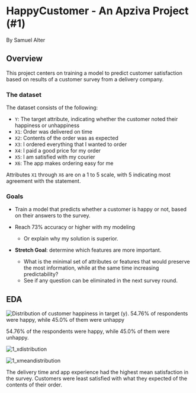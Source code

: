 # HappyCustomer - An Apziva Project (#1)
By Samuel Alter

## Overview
This project centers on training a model to predict customer satisfaction based on results of a customer survey from a delivery company. 

### The dataset
The dataset consists of the following:
* `Y`: The target attribute, indicating whether the customer noted their happiness or unhappiness
* `X1`: Order was delivered on time
* `X2`: Contents of the order was as expected
* `X3`: I ordered everything that I wanted to order
* `X4`: I paid a good price for my order
* `X5`: I am satisfied with my courier
* `X6`: The app makes ordering easy for me

Attributes `X1` through `X6` are on a 1 to 5 scale, with 5 indicating most agreement with the statement.

### Goals
* Train a model that predicts whether a customer is happy or not, based on their answers to the survey. 
* Reach 73% accuracy or higher with my modeling
  * Or explain why my solution is superior.

* **Stretch Goal**: determine which features are more important.
  * What is the minimal set of attributes or features that would preserve the most information, while at the same time increasing predictability?
  * See if any question can be eliminated in the next survey round.
 
## EDA
![Distribution of customer happiness in target (y). 54.76% of respondents were happy, while 45.0% of them were unhappy](https://github.com/sralter/UP2IqAzAWrVBrULk/assets/25013680/ad3fdca3-c437-4cc8-9096-0245fb257f45)

54.76% of the respondents were happy, while 45.0% of them were unhappy.


![1_xdistribution](https://github.com/sralter/UP2IqAzAWrVBrULk/assets/25013680/4b6ea23b-3d17-48d4-8a4c-cb468f65a6c7)

![1_xmeandistribution](https://github.com/sralter/UP2IqAzAWrVBrULk/assets/25013680/ca427f60-15f5-4563-b8eb-f0549228524c)

The delivery time and app experience had the highest mean satisfaction in the survey. Customers were least satisfied with what they expected of the contents of their order.

